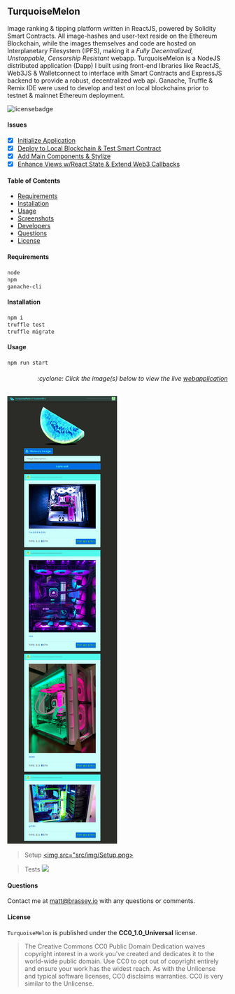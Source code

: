 ## TurquoiseMelon

Image ranking & tipping platform written in ReactJS, powered by Solidity Smart Contracts. All image-hashes and user-text reside on the Ethereum Blockchain, while the images themselves and code are hosted on Interplanetary Filesystem (IPFS), making it a _Fully Decentralized, Unstoppable, Censorship Resistant_ webapp. TurquoiseMelon is a NodeJS distributed application (Dapp) I built using front-end libraries like ReactJS, Web3JS & Walletconnect to interface with Smart Contracts and ExpressJS backend to provide a robust, decentralized web api. Ganache, Truffle & Remix IDE were used to develop and test on local blockchains prior to testnet & mainnet Ethereum deployment.

![licensebadge](https://img.shields.io/badge/license-CC0_1.0_Universal-blue)

#### Issues

- [x] [Initialize Application](https://github.com/mbrassey/TurquoiseMelon/issues/1)
- [x] [Deploy to Local Blockchain & Test Smart Contract](https://github.com/mbrassey/TurquoiseMelon/issues/2)
- [x] [Add Main Components & Stylize](https://github.com/mbrassey/TurquoiseMelon/issues/3)
- [x] [Enhance Views w/React State & Extend Web3 Callbacks](https://github.com/mbrassey/TurquoiseMelon/issues/4)

#### Table of Contents

- [Requirements](#Requirements)
- [Installation](#Installation)
- [Usage](#Usage)
- [Screenshots](#Screenshots)
- [Developers](#Developers)
- [Questions](#Questions)
- [License](#License)

#### Requirements

    node
    npm
    ganache-cli

#### Installation

    npm i
    truffle test
    truffle migrate

#### Usage

    npm run start

<h6><p align="right">:cyclone: Click the image(s) below to view the live <a id="Screenshots" href="https://TurquoiseMelon-mbrassey.herokuapp.com/">webapplication</a></p></h6>

[<img src="src/img/Preview.jpg">](https://TurquoiseMelon-mbrassey.herokuapp.com/)

> Setup
> [<img src="src/img/Setup.png>](https://TurquoiseMelon-mbrassey.herokuapp.com/)

> Tests
> [<img src="src/img/Tests.gif">](https://TurquoiseMelon-mbrassey.herokuapp.com/)

#### Questions

Contact me at [matt@brassey.io](mailto:matt@brassey.io) with any questions or comments.

#### License

`TurquoiseMelon` is published under the **CC0_1.0_Universal** license.

> The Creative Commons CC0 Public Domain Dedication waives copyright interest in a work you've created and dedicates it to the world-wide public domain. Use CC0 to opt out of copyright entirely and ensure your work has the widest reach. As with the Unlicense and typical software licenses, CC0 disclaims warranties. CC0 is very similar to the Unlicense.
